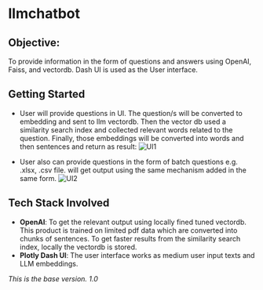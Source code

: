 # llmchatbot

## Objective:
To provide information in the form of questions and answers using OpenAI, Faiss, and vectordb. Dash UI is used as the User interface.

## Getting Started
- User will provide questions in UI. The question/s will be converted to embedding and sent to llm vectordb. Then the vector db used a similarity search index and collected relevant words related to the question. Finally, those embeddings will be converted into words and then sentences and return as result:
![UI1](https://github.com/vasant1012/llmchatbot/assets/52622703/c42bbbe0-59d4-4289-9dc7-8768e058949d)

- User also can provide questions in the form of batch questions e.g. .xlsx, .csv file. will get output using the same mechanism added in the same form.
![UI2](https://github.com/vasant1012/llmchatbot/assets/52622703/8ee60dc6-75d0-44a9-99d7-8f19a4ed47c0)

## Tech Stack Involved
- **OpenAI**: To get the relevant output using locally fined tuned vectordb. This product is trained on limited pdf data which are converted into chunks of sentences. To get faster results from the similarity search index, locally the vectordb is stored.
- **Plotly Dash UI**: The user interface works as medium user input texts and LLM embeddings.

*This is the base version. 1.0*
